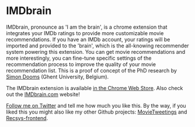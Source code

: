IMDbrain
========

IMDbrain, pronounce as 'I am the brain', is a chrome extension that integrates your IMDb ratings to provide more customizable movie recommendations. If you have an IMDb account, your ratings will be imported and provided to the 'brain', which is the all-knowing recommender system powering this extension. You can get movie recommendations and more interestingly, you can fine-tune specific settings of the recommendation process to improve the quality of your movie recommendation list. This is a proof of concept of the PhD research by [Simon Dooms](http://twitter.com/sidooms) (Ghent University, Belgium). 


The IMDbrain extension is available [in the Chrome Web Store](https://chrome.google.com/webstore/detail/imdbrain/egeaceljjpjhbgikdgodhaanoecbleln). Also check out the [IMDbrain.com](http://www.imdbrain.com) website!

[Follow me on Twitter](http://twitter.com/sidooms) and tell me how much you like this. By the way, if you liked this you might also like my other Github projects: [MovieTweetings](https://github.com/sidooms/MovieTweetings) and [Recsys-frontend](https://github.com/sidooms/Recsys-frontend).
